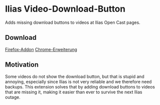 # Ilias Video-Download-Button
Adds missing download buttons to videos at Ilias Open Cast pages.

## Download
[Firefox-Addon](https://addons.mozilla.org/de/firefox/addon/ilias-video-download-button/)
[Chrome-Erweiterung](https://chrome.google.com/webstore/detail/ijpkmikochgighahhahpibabcemkdgck)

## Motivation
Some videos do not show the download button, but that is stupid and annoying, especially 
since Ilias is not very reliable and we therefore need backups. This extension solves that 
by adding download buttons to videos that are missing it, making it easier than ever to 
survive the next Ilias outage.
